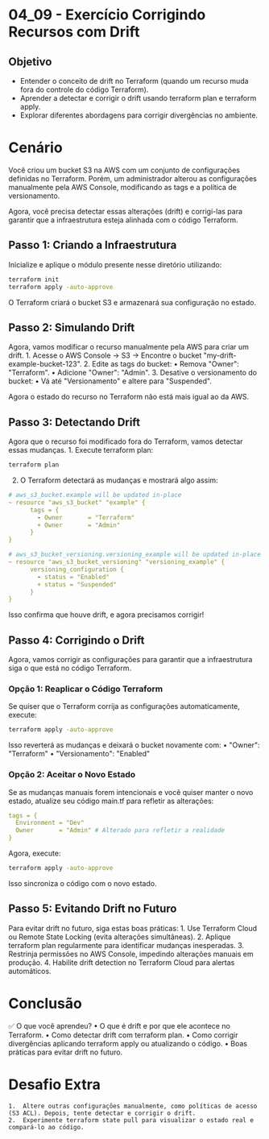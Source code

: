 # 04_09 - Exercício Corrigindo Recursos com Drift

## Objetivo
- Entender o conceito de drift no Terraform (quando um recurso muda fora do controle do código Terraform).  
- Aprender a detectar e corrigir o drift usando terraform plan e terraform apply.  
- Explorar diferentes abordagens para corrigir divergências no ambiente.


# Cenário

Você criou um bucket S3 na AWS com um conjunto de configurações definidas no Terraform. Porém, um administrador alterou as configurações manualmente pela AWS Console, modificando as tags e a política de versionamento.

Agora, você precisa detectar essas alterações (drift) e corrigi-las para garantir que a infraestrutura esteja alinhada com o código Terraform.

## Passo 1: Criando a Infraestrutura

Inicialize e aplique o módulo presente nesse diretório utilizando:
```bash
terraform init
terraform apply -auto-approve
```
O Terraform criará o bucket S3 e armazenará sua configuração no estado.

## Passo 2: Simulando Drift

Agora, vamos modificar o recurso manualmente pela AWS para criar um drift.
	1.	Acesse o AWS Console → S3 → Encontre o bucket "my-drift-example-bucket-123".
	2.	Edite as tags do bucket:
	•	Remova "Owner": "Terraform".
	•	Adicione "Owner": "Admin".
	3.	Desative o versionamento do bucket:
	•	Vá até "Versionamento" e altere para "Suspended".

Agora o estado do recurso no Terraform não está mais igual ao da AWS.

## Passo 3: Detectando Drift

Agora que o recurso foi modificado fora do Terraform, vamos detectar essas mudanças.
	1.	Execute terraform plan:
```bash
terraform plan
```

2.	O Terraform detectará as mudanças e mostrará algo assim:
```yaml
# aws_s3_bucket.example will be updated in-place
~ resource "aws_s3_bucket" "example" {
      tags = {
        - Owner       = "Terraform"
        + Owner       = "Admin"
      }
}

# aws_s3_bucket_versioning.versioning_example will be updated in-place
~ resource "aws_s3_bucket_versioning" "versioning_example" {
      versioning_configuration {
        - status = "Enabled"
        + status = "Suspended"
      }
}
```
Isso confirma que houve drift, e agora precisamos corrigir!

## Passo 4: Corrigindo o Drift

Agora, vamos corrigir as configurações para garantir que a infraestrutura siga o que está no código Terraform.

### Opção 1: Reaplicar o Código Terraform

Se quiser que o Terraform corrija as configurações automaticamente, execute:
```bash
terraform apply -auto-approve
```

Isso reverterá as mudanças e deixará o bucket novamente com:
	•	"Owner": "Terraform"
	•	"Versionamento": "Enabled"

### Opção 2: Aceitar o Novo Estado

Se as mudanças manuais forem intencionais e você quiser manter o novo estado, atualize seu código main.tf para refletir as alterações:
```yaml
tags = {
  Environment = "Dev"
  Owner       = "Admin" # Alterado para refletir a realidade
}
```

Agora, execute:
```bash
terraform apply -auto-approve
```
Isso sincroniza o código com o novo estado.

## Passo 5: Evitando Drift no Futuro

Para evitar drift no futuro, siga estas boas práticas:
	1.	Use Terraform Cloud ou Remote State Locking (evita alterações simultâneas).
	2.	Aplique terraform plan regularmente para identificar mudanças inesperadas.
	3.	Restrinja permissões no AWS Console, impedindo alterações manuais em produção.
	4.	Habilite drift detection no Terraform Cloud para alertas automáticos.

# Conclusão

✅ O que você aprendeu?
	•	O que é drift e por que ele acontece no Terraform.
	•	Como detectar drift com terraform plan.
	•	Como corrigir divergências aplicando terraform apply ou atualizando o código.
	•	Boas práticas para evitar drift no futuro.

# Desafio Extra
	1.	Altere outras configurações manualmente, como políticas de acesso (S3 ACL). Depois, tente detectar e corrigir o drift.
	2.	Experimente terraform state pull para visualizar o estado real e compará-lo ao código.
